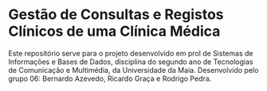 # Gestão de Consultas e Registos Clínicos de uma Clínica Médica
Este repositório serve para o projeto desenvolvido em prol de Sistemas de Informações e Bases de Dados, disciplina do segundo ano de Tecnologias de Comunicação e Multimédia, da Universidade da Maia. Desenvolvido pelo grupo 06: Bernardo Azevedo, Ricardo Graça e Rodrigo Pedra.
